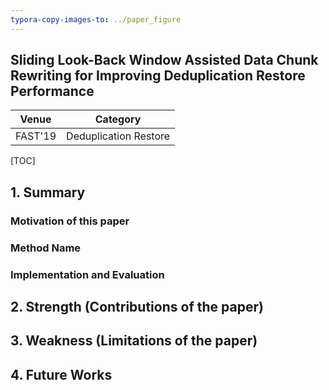 ```yaml
---
typora-copy-images-to: ../paper_figure
---
```

Sliding Look-Back Window Assisted Data Chunk Rewriting for Improving Deduplication Restore Performance
------------------------------------------
|           Venue            |       Category       |
| :------------------------: | :------------------: |
| FAST'19 | Deduplication Restore |
[TOC]

## 1. Summary
### Motivation of this paper

### Method Name

### Implementation and Evaluation

## 2. Strength (Contributions of the paper)

## 3. Weakness (Limitations of the paper)

## 4. Future Works
